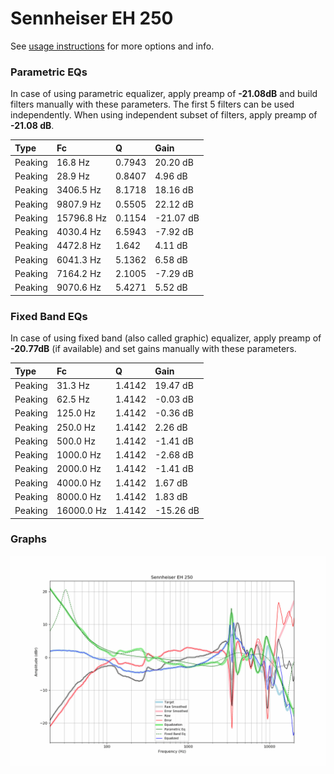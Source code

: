 # Sennheiser EH 250
See [usage instructions](https://github.com/jaakkopasanen/AutoEq#usage) for more options and info.

### Parametric EQs
In case of using parametric equalizer, apply preamp of **-21.08dB** and build filters manually
with these parameters. The first 5 filters can be used independently.
When using independent subset of filters, apply preamp of **-21.08 dB**.

| Type    | Fc         |      Q | Gain      |
|:--------|:-----------|:-------|:----------|
| Peaking | 16.8 Hz    | 0.7943 | 20.20 dB  |
| Peaking | 28.9 Hz    | 0.8407 | 4.96 dB   |
| Peaking | 3406.5 Hz  | 8.1718 | 18.16 dB  |
| Peaking | 9807.9 Hz  | 0.5505 | 22.12 dB  |
| Peaking | 15796.8 Hz | 0.1154 | -21.07 dB |
| Peaking | 4030.4 Hz  | 6.5943 | -7.92 dB  |
| Peaking | 4472.8 Hz  | 1.642  | 4.11 dB   |
| Peaking | 6041.3 Hz  | 5.1362 | 6.58 dB   |
| Peaking | 7164.2 Hz  | 2.1005 | -7.29 dB  |
| Peaking | 9070.6 Hz  | 5.4271 | 5.52 dB   |

### Fixed Band EQs
In case of using fixed band (also called graphic) equalizer, apply preamp of **-20.77dB**
(if available) and set gains manually with these parameters.

| Type    | Fc         |      Q | Gain      |
|:--------|:-----------|:-------|:----------|
| Peaking | 31.3 Hz    | 1.4142 | 19.47 dB  |
| Peaking | 62.5 Hz    | 1.4142 | -0.03 dB  |
| Peaking | 125.0 Hz   | 1.4142 | -0.36 dB  |
| Peaking | 250.0 Hz   | 1.4142 | 2.26 dB   |
| Peaking | 500.0 Hz   | 1.4142 | -1.41 dB  |
| Peaking | 1000.0 Hz  | 1.4142 | -2.68 dB  |
| Peaking | 2000.0 Hz  | 1.4142 | -1.41 dB  |
| Peaking | 4000.0 Hz  | 1.4142 | 1.67 dB   |
| Peaking | 8000.0 Hz  | 1.4142 | 1.83 dB   |
| Peaking | 16000.0 Hz | 1.4142 | -15.26 dB |

### Graphs
![](./Sennheiser%20EH%20250.png)